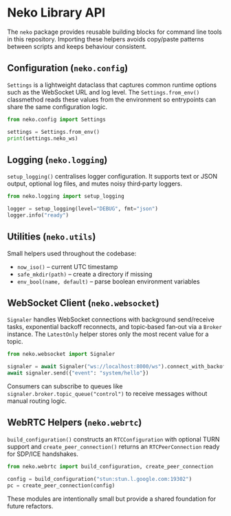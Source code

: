 # Neko Library API

The `neko` package provides reusable building blocks for command line tools in this repository.  Importing these helpers avoids copy/paste patterns between scripts and keeps behaviour consistent.

## Configuration (`neko.config`)

`Settings` is a lightweight dataclass that captures common runtime options such as the WebSocket URL and log level.  The `Settings.from_env()` classmethod reads these values from the environment so entrypoints can share the same configuration logic.

```python
from neko.config import Settings

settings = Settings.from_env()
print(settings.neko_ws)
```

## Logging (`neko.logging`)

`setup_logging()` centralises logger configuration.  It supports text or JSON output, optional log files, and mutes noisy third‑party loggers.

```python
from neko.logging import setup_logging

logger = setup_logging(level="DEBUG", fmt="json")
logger.info("ready")
```

## Utilities (`neko.utils`)

Small helpers used throughout the codebase:

- `now_iso()` – current UTC timestamp
- `safe_mkdir(path)` – create a directory if missing
- `env_bool(name, default)` – parse boolean environment variables

## WebSocket Client (`neko.websocket`)

`Signaler` handles WebSocket connections with background send/receive tasks, exponential backoff reconnects, and topic‑based fan‑out via a `Broker` instance.  The `LatestOnly` helper stores only the most recent value for a topic.

```python
from neko.websocket import Signaler

signaler = await Signaler("ws://localhost:8000/ws").connect_with_backoff()
await signaler.send({"event": "system/hello"})
```

Consumers can subscribe to queues like `signaler.broker.topic_queue("control")` to receive messages without manual routing logic.

## WebRTC Helpers (`neko.webrtc`)

`build_configuration()` constructs an `RTCConfiguration` with optional TURN support and `create_peer_connection()` returns an `RTCPeerConnection` ready for SDP/ICE handshakes.

```python
from neko.webrtc import build_configuration, create_peer_connection

config = build_configuration("stun:stun.l.google.com:19302")
pc = create_peer_connection(config)
```

These modules are intentionally small but provide a shared foundation for future refactors.
